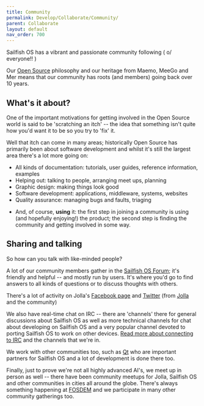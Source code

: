```yaml
---
title: Community
permalink: Develop/Collaborate/Community/
parent: Collaborate
layout: default
nav_order: 700
---
```


Sailfish OS has a vibrant and passionate community following ( o/ everyone!! )

Our [Open Source](/Develop/Open_Source) philosophy and our heritage from Maemo, MeeGo and Mer means that our community has roots (and members) going back over 10 years.

## What's it about?

One of the important motivations for getting involved in the Open Source world is said to be 'scratching an itch' -- the idea that something isn't quite how you'd want it to be so you try to 'fix' it.

Well that itch can come in many areas; historically Open Source has primarily been about software development and whilst it's still the largest area there's a lot more going on:

  - All kinds of documentation: tutorials, user guides, reference information, examples
  - Helping out: talking to people, arranging meet ups, planning
  - Graphic design: making things look good
  - Software development: applications, middleware, systems, websites
  - Quality assurance: managing bugs and faults, triaging

<!-- end list -->

  - And, of course, **using** it: the first step in joining a community is using (and hopefully enjoying!) the product; the second step is finding the community and getting involved in some way.

## Sharing and talking

So how can you talk with like-minded people?

A lot of our community members gather in the [Sailfish OS Forum](https://forum.sailfishos.org); it's friendly and helpful -- and mostly run by users. It's where you'd go to find answers to all kinds of questions or to discuss thoughts with others.

There's a lot of activity on Jolla's [Facebook page](https://www.facebook.com/jollaofficial) and [Twitter](https://twitter.com/hashtag/SailfishOS) (from [Jolla](https://twitter.com/JollaHQ/) and the community)

We also have real-time chat on IRC -- there are 'channels' there for general discussions about Sailfish OS as well as more technical channels for chat about developing on Sailfish OS and a very popular channel devoted to porting Sailfish OS to work on other devices. [Read more about connecting to IRC](https://sailfishos.org/community/) and the channels that we're in.

We work with other communities too, such as [Qt](https://wiki.qt.io/Online_Communities) who are important partners for Sailfish OS and a lot of development is done there too.

Finally, just to prove we're not all highly advanced AI's, we meet up in person as well -- there have been community meetups for Jolla, Sailfish OS and other communities in cities all around the globe. There's always something happening at [FOSDEM](https://fosdem.org) and we participate in many other community gatherings too.
